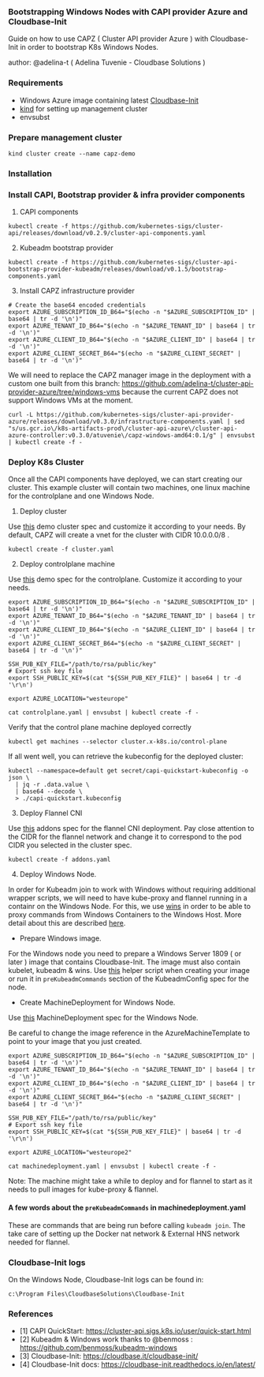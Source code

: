 ### Bootstrapping Windows Nodes with CAPI provider Azure  and Cloudbase-Init

Guide on how to use CAPZ ( Cluster API provider Azure ) with Cloudbase-Init in
order to bootstrap K8s Windows Nodes.

author: @adelina-t ( Adelina Tuvenie - Cloudbase Solutions )

### Requirements

- Windows Azure image containing latest [Cloudbase-Init](https://cloudbase.it/cloudbase-init/)
- [kind](https://github.com/kubernetes-sigs/kind) for setting up management cluster
- envsubst

### Prepare management cluster

```
kind cluster create --name capz-demo
```

### Installation

### Install CAPI, Bootstrap provider & infra provider components

1. CAPI components

```
kubectl create -f https://github.com/kubernetes-sigs/cluster-api/releases/download/v0.2.9/cluster-api-components.yaml
```

2. Kubeadm bootstrap provider 

```
kubectl create -f https://github.com/kubernetes-sigs/cluster-api-bootstrap-provider-kubeadm/releases/download/v0.1.5/bootstrap-components.yaml
```

3. Install CAPZ  infrastructure provider

```
# Create the base64 encoded credentials
export AZURE_SUBSCRIPTION_ID_B64="$(echo -n "$AZURE_SUBSCRIPTION_ID" | base64 | tr -d '\n')"
export AZURE_TENANT_ID_B64="$(echo -n "$AZURE_TENANT_ID" | base64 | tr -d '\n')"
export AZURE_CLIENT_ID_B64="$(echo -n "$AZURE_CLIENT_ID" | base64 | tr -d '\n')"
export AZURE_CLIENT_SECRET_B64="$(echo -n "$AZURE_CLIENT_SECRET" | base64 | tr -d '\n')"

```

We will need to replace the CAPZ manager image in the deployment with a custom one built from this branch: https://github.com/adelina-t/cluster-api-provider-azure/tree/windows-vms
because the current CAPZ does not support Windows VMs at the moment.

```
curl -L https://github.com/kubernetes-sigs/cluster-api-provider-azure/releases/download/v0.3.0/infrastructure-components.yaml | sed "s/us.gcr.io\/k8s-artifacts-prod\/cluster-api-azure\/cluster-api-azure-controller:v0.3.0/atuvenie\/capz-windows-amd64:0.1/g" | envsubst | kubectl create -f -
```

### Deploy K8s Cluster

Once all the CAPI components have deployed, we can start creating our cluster. This example cluster will contain
two machines, one linux machine for the controlplane and one Windows Node.

1. Deploy cluster 

Use [this](https://github.com/adelina-t/cloudbase-init-capz-demo/blob/master/specs/cluster.yaml) demo cluster spec and customize it according to your needs.
By default, CAPZ will create a vnet for the cluster with CIDR 10.0.0.0/8 .

```
kubectl create -f cluster.yaml
```

2. Deploy controlplane machine

Use [this](https://github.com/adelina-t/cloudbase-init-capz-demo/blob/master/specs/controlplane.yaml) demo spec for the controlplane. Customize it according to your needs.

```
export AZURE_SUBSCRIPTION_ID_B64="$(echo -n "$AZURE_SUBSCRIPTION_ID" | base64 | tr -d '\n')"
export AZURE_TENANT_ID_B64="$(echo -n "$AZURE_TENANT_ID" | base64 | tr -d '\n')"
export AZURE_CLIENT_ID_B64="$(echo -n "$AZURE_CLIENT_ID" | base64 | tr -d '\n')"
export AZURE_CLIENT_SECRET_B64="$(echo -n "$AZURE_CLIENT_SECRET" | base64 | tr -d '\n')"

SSH_PUB_KEY_FILE="/path/to/rsa/public/key"
# Export ssh key file
export SSH_PUBLIC_KEY=$(cat "${SSH_PUB_KEY_FILE}" | base64 | tr -d '\r\n')

export AZURE_LOCATION="westeurope"

cat controlplane.yaml | envsubst | kubectl create -f -

```

Verify that the control plane machine deployed correctly

```
kubectl get machines --selector cluster.x-k8s.io/control-plane
```
 
If all went well, you can retrieve the kubeconfig for the deployed cluster:

```
kubectl --namespace=default get secret/capi-quickstart-kubeconfig -o json \
  | jq -r .data.value \
  | base64 --decode \
  > ./capi-quickstart.kubeconfig
```

3. Deploy Flannel CNI

Use [this](https://github.com/adelina-t/cloudbase-init-capz-demo/blob/master/specs/addons.yaml) addons spec for the flannel CNI deployment.
Pay close attention to the CIDR for the flannel network and change it to correspond to the pod CIDR you selected in the cluster spec.

```
kubectl create -f addons.yaml
```

4. Deploy Windows Node.

In order for Kubeadm join to work with Windows without requiring additional wrapper scripts, we will need to have kube-proxy and flannel running in
a containr on the Windows Node. For this, we use [wins](https://github.com/rancher/wins) in order to be able to proxy commands from Windows Containers to
the Windows Host. More detail about this are described [here](https://github.com/benmoss/kubeadm-windows).

- Prepare Windows image.

For the Windows node you need to prepare a Windows Server 1809 ( or later ) image that contains Cloudbase-Init. 
The image must also contain kubelet, kubeadm & wins. Use [this](https://github.com/benmoss/kubeadm-windows/blob/master/windows-node.ps1) helper script when creating your image or 
run it in `preKubeadmCommands` section of the KubeadmConfig spec for the node. 

- Create MachineDeployment for Windows Node.

Use [this](https://github.com/adelina-t/cloudbase-init-capz-demo/blob/master/specs/machinesdeployment.yaml) MachineDeployment spec for the Windows Node.

Be careful to change the image reference in the AzureMachineTemplate to point to your image that you just created.

```
export AZURE_SUBSCRIPTION_ID_B64="$(echo -n "$AZURE_SUBSCRIPTION_ID" | base64 | tr -d '\n')"
export AZURE_TENANT_ID_B64="$(echo -n "$AZURE_TENANT_ID" | base64 | tr -d '\n')"
export AZURE_CLIENT_ID_B64="$(echo -n "$AZURE_CLIENT_ID" | base64 | tr -d '\n')"
export AZURE_CLIENT_SECRET_B64="$(echo -n "$AZURE_CLIENT_SECRET" | base64 | tr -d '\n')"

SSH_PUB_KEY_FILE="/path/to/rsa/public/key"
# Export ssh key file
export SSH_PUBLIC_KEY=$(cat "${SSH_PUB_KEY_FILE}" | base64 | tr -d '\r\n')

export AZURE_LOCATION="westeurope2"

cat machinedeployment.yaml | envsubst | kubectl create -f -

```

Note: The machine might take a while to deploy and for flannel to start as it needs to pull images for kube-proxy & flannel.

#### A few words about the `preKubeadmCommands` in machinedeployment.yaml

These are commands that are being run before calling `kubeadm join`. The take care of setting up the Docker nat network & External HNS network needed for flannel.

### Cloudbase-Init logs

On the Windows Node, Cloudbase-Init logs can be found in:
```
c:\Program Files\CloudbaseSolutions\Cloudbase-Init
```

### References

- [1] CAPI QuickStart: https://cluster-api.sigs.k8s.io/user/quick-start.html
- [2] Kubeadm & Windows work thanks to @benmoss : https://github.com/benmoss/kubeadm-windows
- [3] Cloudbase-Init: https://cloudbase.it/cloudbase-init/
- [4] Cloudbase-Init docs: https://cloudbase-init.readthedocs.io/en/latest/
